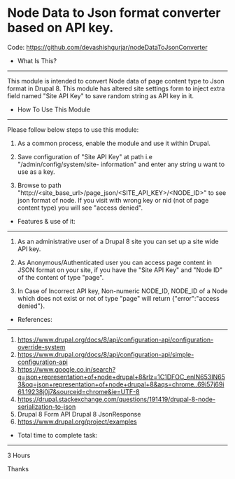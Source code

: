 # Node Data to Json format converter based on API key.

Code: https://github.com/devashishgurjar/nodeDataToJsonConverter

- What Is This?
---------------
This module is intended to convert Node data of page content type to
Json format in Drupal 8. This module has altered site settings form to inject
extra field named "Site API Key" to save random string as API key in it.

- How To Use This Module
------------------------
Please follow below steps to use this module:

1. As a common process, enable the module and use it within Drupal.

2. Save configuration of "Site API Key" at path i.e "/admin/config/system/site-
   information" and enter any string u want to use as a key.

3. Browse to path "http://<site_base_url>/page_json/<SITE_API_KEY>/<NODE_ID>"
   to see json format of node. If you visit with wrong key or nid (not of page
   content type) you will see "access denied".

- Features & use of it:
-----------------------
1. As an administrative user of a Drupal 8 site you can set up a site wide API key.

2. As Anonymous/Authenticated user you can access page content in JSON format
   on your site, if you have the "Site API Key" and "Node ID" of the content of
   type "page".

3. In Case of Incorrect API key, Non-numeric NODE_ID, NODE_ID of a Node which
   does not exist or not of type "page" will return {"error":"access denied"}.

- References:
-------------
1. https://www.drupal.org/docs/8/api/configuration-api/configuration-override-system
2. https://www.drupal.org/docs/8/api/configuration-api/simple-configuration-api
3. https://www.google.co.in/search?q=json+representation+of+node+drupal+8&rlz=1C1DFOC_enIN653IN653&oq=json+representation+of+node+drupal+8&aqs=chrome..69i57j69i61.19238j0j7&sourceid=chrome&ie=UTF-8
4. https://drupal.stackexchange.com/questions/191419/drupal-8-node-serialization-to-json
5. Drupal 8 Form API Drupal 8 JsonResponse
6. https://www.drupal.org/project/examples

- Total time to complete task:
------------------------------
3 Hours

Thanks
